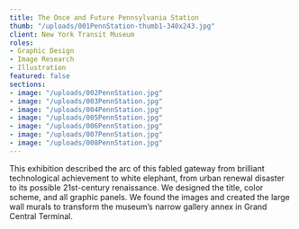 ```yaml
---
title: The Once and Future Pennsylvania Station
thumb: "/uploads/001PennStation-thumb1-340x243.jpg"
client: New York Transit Museum
roles:
- Graphic Design
- Image Research
- Illustration
featured: false
sections:
- image: "/uploads/002PennStation.jpg"
- image: "/uploads/003PennStation.jpg"
- image: "/uploads/004PennStation.jpg"
- image: "/uploads/005PennStation.jpg"
- image: "/uploads/006PennStation.jpg"
- image: "/uploads/007PennStation.jpg"
- image: "/uploads/008PennStation.jpg"
---
```


This exhibition described the arc of this fabled gateway from brilliant technological achievement to white elephant, from urban renewal disaster to its possible 21st-century renaissance. We designed the title, color scheme, and all graphic panels. We found the images and created the large wall murals to transform the museum’s narrow gallery annex in Grand Central Terminal.
